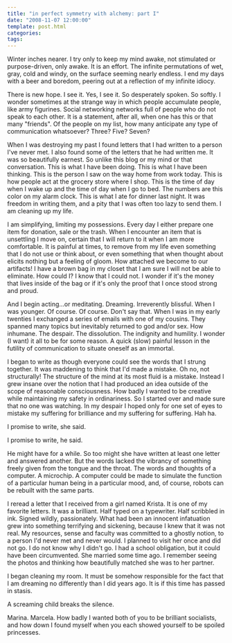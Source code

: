 ```yaml
---
title: "in perfect symmetry with alchemy: part I"
date: "2008-11-07 12:00:00"
template: post.html
categories: 
tags: 
---
```


Winter inches nearer. I try only to keep my mind awake, not stimulated or purpose-driven, only awake. It is an effort. The infinite permutations of wet, gray, cold and windy, on the surface seeming nearly endless. I end my days with a beer and boredom, peering out at a reflection of my infinite idiocy. 

There is new hope. I see it. Yes, I see it. So desperately spoken. So softly. I wonder sometimes at the strange way in which people accumulate people, like army figurines. Social networking networks full of people who do not speak to each other. It is a statement, after all, when one has this or that many "friends". Of the people on my list, how many anticipate any type of communication whatsoever? Three? Five? Seven? 

When I was destroying my past I found letters that I had written to a person I've never met. I also found some of the letters that he had written me. It was so beautifully earnest. So unlike this blog or my mind or that conversation. This is what I have been doing. This is what I have been thinking. This is the person I saw on the way home from work today. This is how people act at the grocery store where I shop. This is the time of day when I wake up and the time of day when I go to bed. The numbers are this color on my alarm clock. This is what I ate for dinner last night. It was freedom in writing them, and a pity that I was often too lazy to send them. I am cleaning up my life. 

I am simplifying, limiting my possessions. Every day I either prepare one item for donation, sale or the trash. When I encounter an item that is unsettling I move on, certain that I will return to it when I am more comfortable. It is painful at times, to remove from my life even something that I do not use or think about, or even something that when thought about elicits nothing but a feeling of gloom. How attached we become to our artifacts! I have a brown bag in my closet that I am sure I will not be able to eliminate. How could I? I know that I could not. I wonder if it's the money that lives inside of the bag or if it's only the proof that I once stood strong and proud. 

And I begin acting...or meditating. Dreaming. Irreverently blissful. When I was younger. Of course. Of course. Don't say that. When I was in my early twenties I exchanged a series of emails with one of my cousins. They spanned many topics but inevitably returned to god and/or sex. How inhumane. The despair. The dissolution. The indignity and humility. I wonder (I want) it all to be for some reason. A quick (slow) painful lesson in the futility of communication to situate oneself as an immortal. 

I began to write as though everyone could see the words that I strung together. It was maddening to think that I'd made a mistake. Oh no, not structurally! The structure of the mind at its most fluid is a mistake. Instead I grew insane over the notion that I had produced an idea outside of the scope of reasonable consciousness. How badly I wanted to be creative while maintaining my safety in ordinariness. So I started over and made sure that no one was watching. In my despair I hoped only for one set of eyes to mistake my suffering for brilliance and my suffering for suffering. Hah ha. 

I promise to write, she said. 

I promise to write, he said. 

He might have for a while. So too might she have written at least one letter and answered another. But the words lacked the vibrancy of something freely given from the tongue and the throat. The words and thoughts of a computer. A microchip. A computer could be made to simulate the function of a particular human being in a particular mood, and, of course, robots can be rebuilt with the same parts. 

I reread a letter that I received from a girl named Krista. It is one of my favorite letters. It was a brilliant. Half typed on a typewriter. Half scribbled in ink. Signed wildly, passionately. What had been an innocent infatuation grew into something terrifying and sickening, because I knew that it was not real. My resources, sense and faculty was committed to a ghostly notion, to a person I'd never met and never would. I planned to visit her once and did not go. I do not know why I didn't go. I had a school obligation, but it could have been circumvented. She married some time ago. I remember seeing the photos and thinking how beautifully matched she was to her partner. 

I began cleaning my room. It must be somehow responsible for the fact that I am dreaming no differently than I did years ago. It is if this time has passed in stasis. 

A screaming child breaks the silence. 

Marina. Marcela. How badly I wanted both of you to be brilliant socialists, and how down I found myself when you each showed yourself to be spoiled princesses.